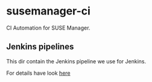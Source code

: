 # susemanager-ci

CI Automation for SUSE Manager.

## Jenkins pipelines 

This dir contain the Jenkins pipeline we use for Jenkins.

For details have look [here](jenkins_pipeline/README.md)
